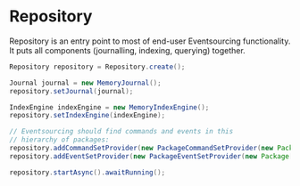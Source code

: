 # Repository

Repository is an entry point to most of end-user Eventsourcing functionality.
It puts all components (journalling, indexing, querying) together.

```java
Repository repository = Repository.create();

Journal journal = new MemoryJournal();
repository.setJournal(journal);

IndexEngine indexEngine = new MemoryIndexEngine();
repository.setIndexEngine(indexEngine);

// Eventsourcing should find commands and events in this
// hierarchy of packages:
repository.addCommandSetProvider(new PackageCommandSetProvider(new Package[]{getClass().getPackage()}));
repository.addEventSetProvider(new PackageEventSetProvider(new Package[]{getClass().getPackage()}));

repository.startAsync().awaitRunning();
```
